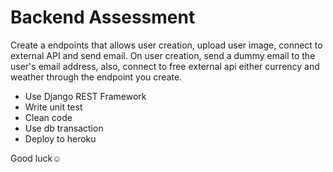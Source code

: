 # Backend Assessment

Create a endpoints that allows user creation, upload user image, connect to external API and send email. 
On user creation, send a dummy email to the user's email address, also, connect to free external api either currency and weather through the endpoint you create.

  - Use Django REST Framework
  - Write unit test 
  - Clean code
  - Use db transaction
  - Deploy to heroku

Good luck☺️
